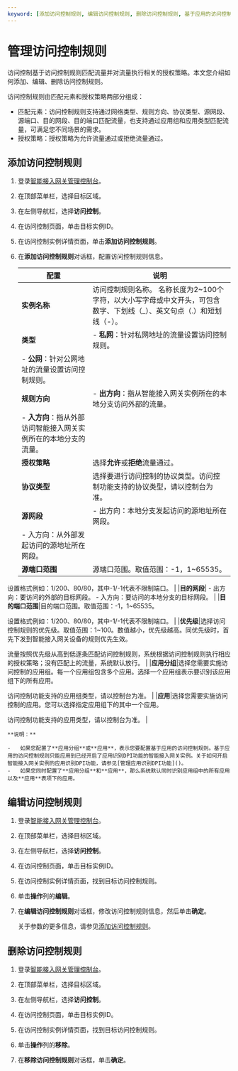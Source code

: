 ```yaml
---
keyword: [添加访问控制规则, 编辑访问控制规则, 删除访问控制规则, 基于应用的访问控制规则]
---
```


# 管理访问控制规则

访问控制基于访问控制规则匹配流量并对流量执行相关的授权策略。本文您介绍如何添加、编辑、删除访问控制规则。

访问控制规则由匹配元素和授权策略两部分组成：

-   匹配元素：访问控制规则支持通过网络类型、规则方向、协议类型、源网段、源端口、目的网段、目的端口匹配流量，也支持通过应用组和应用类型匹配流量，可满足您不同场景的需求。
-   授权策略：授权策略为允许流量通过或拒绝流量通过。

## 添加访问控制规则

1.  登录[智能接入网关管理控制台](https://smartag.console.aliyun.com/)。

2.  在顶部菜单栏，选择目标区域。

3.  在左侧导航栏，选择**访问控制**。

4.  在访问控制页面，单击目标实例ID。

5.  在访问控制实例详情页面，单击**添加访问控制规则**。

6.  在**添加访问控制规则**对话框，配置访问控制规则信息。

    |配置|说明|
    |--|--|
    |**实例名称**|访问控制规则名称。 名称长度为2~100个字符，以大小写字母或中文开头，可包含数字、下划线（\_）、英文句点（.）和短划线（-）。 |
    |**类型**|    -   **私网**：针对私网地址的流量设置访问控制规则。
    -   **公网**：针对公网地址的流量设置访问控制规则。 |
    |**规则方向**|    -   **出方向**：指从智能接入网关实例所在的本地分支访问外部的流量。
    -   **入方向**：指从外部访问智能接入网关实例所在的本地分支的流量。 |
    |**授权策略**|选择**允许**或**拒绝**流量通过。|
    |**协议类型**|选择要进行访问控制的协议类型。访问控制功能支持的协议类型，请以控制台为准。 |
    |**源网段**|    -   出方向：本地分支发起访问的源地址所在网段。
    -   入方向：从外部发起访问的源地址所在网段。 |
    |**源端口范围**|源端口范围。取值范围：-1，1~65535。

设置格式例如：1/200、80/80，其中-1/-1代表不限制端口。 |
    |**目的网段**|    -   出方向：要访问的外部的目标网段。
    -   入方向：要访问的本地分支的目标网段。 |
    |**目的端口范围**|目的端口范围。取值范围：-1，1~65535。

设置格式例如：1/200、80/80，其中-1/-1代表不限制端口。 |
    |**优先级**|选择访问控制规则的优先级。取值范围：1~100。数值越小，优先级越高。同优先级时，首先下发到智能接入网关设备的规则优先生效。

流量按照优先级从高到低逐条匹配访问控制规则，系统根据访问控制规则执行相应的授权策略；没有匹配上的流量，系统默认放行。 |
    |**应用分组**|选择您需要实施访问控制的应用组。每一个应用组包含多个应用。选择一个应用组表示要识别该应用组下的所有应用。

访问控制功能支持的应用组类型，请以控制台为准。 |
    |**应用**|选择您需要实施访问控制的应用。您可以选择指定应用组下的其中一个应用。

访问控制功能支持的应用类型，请以控制台为准。 |

    **说明：**

    -   如果您配置了**应用分组**或**应用**，表示您要配置基于应用的访问控制规则。基于应用的访问控制规则只能应用到已经开启了应用识别DPI功能的智能接入网关实例。关于如何开启智能接入网关实例的应用识别DPI功能，请参见[管理应用识别DPI功能]()。
    -   如果您同时配置了**应用分组**和**应用**，那么系统默认同时识别应用组中的所有应用以及**应用**表项下的应用。

## 编辑访问控制规则

1.  登录[智能接入网关管理控制台](https://smartag.console.aliyun.com/)。

2.  在顶部菜单栏，选择目标区域。

3.  在左侧导航栏，选择**访问控制**。

4.  在访问控制页面，单击目标实例ID。

5.  在访问控制实例详情页面，找到目标访问控制规则。

6.  单击**操作**列的**编辑**。

7.  在**编辑访问控制规则**对话框，修改访问控制规则信息，然后单击**确定**。

    关于参数的更多信息，请参见[添加访问控制规则](#section_s3v_gsa_x1w)。


## 删除访问控制规则

1.  登录[智能接入网关管理控制台](https://smartag.console.aliyun.com/)。

2.  在顶部菜单栏，选择目标区域。

3.  在左侧导航栏，选择**访问控制**。

4.  在访问控制页面，单击目标实例ID。

5.  在访问控制实例详情页面，找到目标访问控制规则。

6.  单击**操作**列的**移除**。

7.  在**移除访问控制规则**对话框，单击**确定**。


